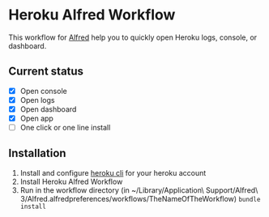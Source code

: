 # Heroku Alfred Workflow

This workflow for [Alfred](https://www.alfredapp.com/) help you to quickly open Heroku logs, console, or dashboard.

## Current status
- [x] Open console
- [x] Open logs
- [x] Open dashboard
- [x] Open app
- [ ] One click or one line install

## Installation
1. Install and configure [heroku cli](https://devcenter.heroku.com/articles/heroku-cli) for your heroku account
2. Install Heroku Alfred Workflow
3. Run in the workflow directory (in  ~/Library/Application\ Support/Alfred\ 3/Alfred.alfredpreferences/workflows/TheNameOfTheWorkflow) `bundle install`